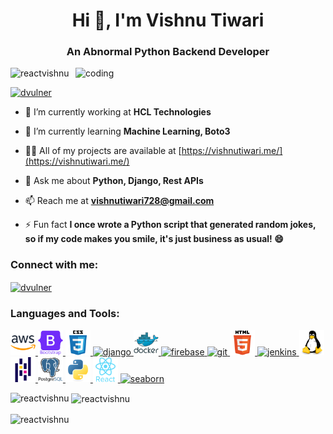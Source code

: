<h1 align="center">Hi 👋, I'm Vishnu Tiwari</h1>
<h3 align="center">An Abnormal Python Backend Developer</h3>
<img align="right" alt="coding" width=400 src="https://miro.medium.com/v2/resize:fit:1400/0*IjwqslkWZDHTMK9Y.gif">

<p align="left"> <img src="https://komarev.com/ghpvc/?username=reactvishnu&label=Profile%20views&color=0e75b6&style=flat" alt="reactvishnu" /> </p>

<p align="left"> <a href="https://twitter.com/dvulner" target="blank"><img src="https://img.shields.io/twitter/follow/dvulner?logo=twitter&style=for-the-badge" alt="dvulner" /></a> </p>

- 🔭 I’m currently working at **HCL Technologies**

- 🌱 I’m currently learning **Machine Learning, Boto3**

- 👨‍💻 All of my projects are available at [https://vishnutiwari.me/](https://vishnutiwari.me/)

- 💬 Ask me about **Python, Django, Rest APIs**

- 📫 Reach me at **vishnutiwari728@gmail.com**

- ⚡ Fun fact **I once wrote a Python script that generated random jokes, so if my code makes you smile, it's just business as usual! 😄**

<h3 align="left">Connect with me:</h3>
<p align="left">
<a href="https://twitter.com/dvulner" target="blank"><img align="center" src="https://raw.githubusercontent.com/rahuldkjain/github-profile-readme-generator/master/src/images/icons/Social/twitter.svg" alt="dvulner" height="30" width="40" /></a>
</p>

<h3 align="left">Languages and Tools:</h3>
<p align="left"> <a href="https://aws.amazon.com" target="_blank" rel="noreferrer"> <img src="https://raw.githubusercontent.com/devicons/devicon/master/icons/amazonwebservices/amazonwebservices-original-wordmark.svg" alt="aws" width="40" height="40"/> </a> <a href="https://getbootstrap.com" target="_blank" rel="noreferrer"> <img src="https://raw.githubusercontent.com/devicons/devicon/master/icons/bootstrap/bootstrap-plain-wordmark.svg" alt="bootstrap" width="40" height="40"/> </a> <a href="https://www.w3schools.com/css/" target="_blank" rel="noreferrer"> <img src="https://raw.githubusercontent.com/devicons/devicon/master/icons/css3/css3-original-wordmark.svg" alt="css3" width="40" height="40"/> </a> <a href="https://www.djangoproject.com/" target="_blank" rel="noreferrer"> <img src="https://cdn.worldvectorlogo.com/logos/django.svg" alt="django" width="40" height="40"/> </a> <a href="https://www.docker.com/" target="_blank" rel="noreferrer"> <img src="https://raw.githubusercontent.com/devicons/devicon/master/icons/docker/docker-original-wordmark.svg" alt="docker" width="40" height="40"/> </a> <a href="https://firebase.google.com/" target="_blank" rel="noreferrer"> <img src="https://www.vectorlogo.zone/logos/firebase/firebase-icon.svg" alt="firebase" width="40" height="40"/> </a> <a href="https://git-scm.com/" target="_blank" rel="noreferrer"> <img src="https://www.vectorlogo.zone/logos/git-scm/git-scm-icon.svg" alt="git" width="40" height="40"/> </a> <a href="https://www.w3.org/html/" target="_blank" rel="noreferrer"> <img src="https://raw.githubusercontent.com/devicons/devicon/master/icons/html5/html5-original-wordmark.svg" alt="html5" width="40" height="40"/> </a> <a href="https://www.jenkins.io" target="_blank" rel="noreferrer"> <img src="https://www.vectorlogo.zone/logos/jenkins/jenkins-icon.svg" alt="jenkins" width="40" height="40"/> </a> <a href="https://www.linux.org/" target="_blank" rel="noreferrer"> <img src="https://raw.githubusercontent.com/devicons/devicon/master/icons/linux/linux-original.svg" alt="linux" width="40" height="40"/> </a> <a href="https://pandas.pydata.org/" target="_blank" rel="noreferrer"> <img src="https://raw.githubusercontent.com/devicons/devicon/2ae2a900d2f041da66e950e4d48052658d850630/icons/pandas/pandas-original.svg" alt="pandas" width="40" height="40"/> </a> <a href="https://www.postgresql.org" target="_blank" rel="noreferrer"> <img src="https://raw.githubusercontent.com/devicons/devicon/master/icons/postgresql/postgresql-original-wordmark.svg" alt="postgresql" width="40" height="40"/> </a> <a href="https://www.python.org" target="_blank" rel="noreferrer"> <img src="https://raw.githubusercontent.com/devicons/devicon/master/icons/python/python-original.svg" alt="python" width="40" height="40"/> </a> <a href="https://reactjs.org/" target="_blank" rel="noreferrer"> <img src="https://raw.githubusercontent.com/devicons/devicon/master/icons/react/react-original-wordmark.svg" alt="react" width="40" height="40"/> </a> <a href="https://seaborn.pydata.org/" target="_blank" rel="noreferrer"> <img src="https://seaborn.pydata.org/_images/logo-mark-lightbg.svg" alt="seaborn" width="40" height="40"/> </a> </p>

<p><img align="left" src="https://github-readme-stats.vercel.app/api/top-langs?username=reactvishnu&show_icons=true&locale=en&layout=compact" alt="reactvishnu" /></p>

<p>&nbsp;<img align="center" src="https://github-readme-stats.vercel.app/api?username=reactvishnu&show_icons=true&locale=en" alt="reactvishnu" /></p>

<p><img align="center" src="https://github-readme-streak-stats.herokuapp.com/?user=reactvishnu&" alt="reactvishnu" /></p>
